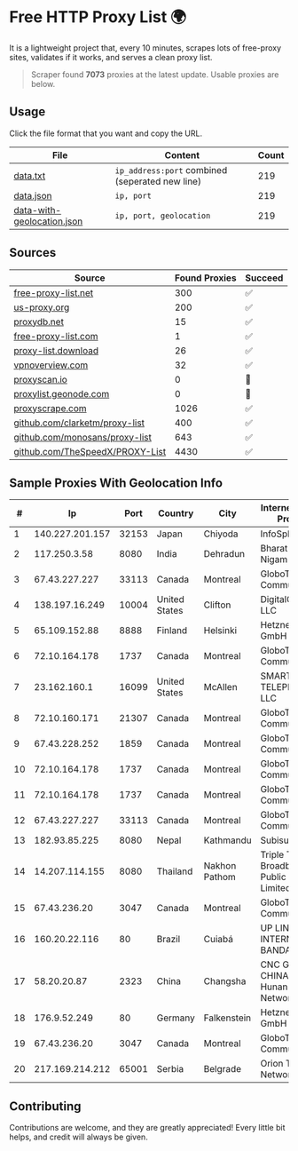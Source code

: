 
# Free HTTP Proxy List 🌍

It is a lightweight project that, every 10 minutes, scrapes lots of free-proxy sites, validates if it works, and serves a clean proxy list.


> Scraper found **7073** proxies at the latest update. Usable proxies are below.

## Usage

Click the file format that you want and copy the URL.


|File|Content|Count|
|----|-------|-----|
|[data.txt](https://raw.githubusercontent.com/themiralay/Proxy-List-World/master/data.txt)|`ip_address:port` combined (seperated new line)|219|
|[data.json](https://raw.githubusercontent.com/themiralay/Proxy-List-World/master/data.json)|`ip, port`|219|
|[data-with-geolocation.json](https://raw.githubusercontent.com/themiralay/Proxy-List-World/master/data-with-geolocation.json)|`ip, port, geolocation`|219|

## Sources

|Source|Found Proxies|Succeed|
|------|-------------|-------|
|[free-proxy-list.net](https://free-proxy-list.net)|300|✅|
|[us-proxy.org](https://www.us-proxy.org)|200|✅|
|[proxydb.net](http://proxydb.net)|15|✅|
|[free-proxy-list.com](https://free-proxy-list.com/?page=&port=&type%5B%5D=http&type%5B%5D=https&up_time=0&search=Search)|1|✅|
|[proxy-list.download](https://www.proxy-list.download/HTTP)|26|✅|
|[vpnoverview.com](https://vpnoverview.com/privacy/anonymous-browsing/free-proxy-servers)|32|✅|
|[proxyscan.io](https://www.proxyscan.io)|0|🚫|
|[proxylist.geonode.com](https://proxylist.geonode.com/api/proxy-list?limit=300&page=1&sort_by=lastChecked&sort_type=desc&protocols=http,https)|0|🚫|
|[proxyscrape.com](https://api.proxyscrape.com/v2/?request=displayproxies&protocol=http&timeout=10000&country=all&ssl=all&anonymity=all)|1026|✅|
|[github.com/clarketm/proxy-list](https://raw.githubusercontent.com/clarketm/proxy-list/master/proxy-list-raw.txt)|400|✅|
|[github.com/monosans/proxy-list](https://raw.githubusercontent.com/monosans/proxy-list/main/proxies/http.txt)|643|✅|
|[github.com/TheSpeedX/PROXY-List](https://raw.githubusercontent.com/TheSpeedX/PROXY-List/master/http.txt)|4430|✅|


## Sample Proxies With Geolocation Info

|#|Ip|Port|Country|City|Internet Service Provider|
|-|--|----|-------|----|-------------------------|
|1|140.227.201.157|32153|Japan|Chiyoda|InfoSphere|
|2|117.250.3.58|8080|India|Dehradun|Bharat Sanchar Nigam Ltd|
|3|67.43.227.227|33113|Canada|Montreal|GloboTech Communications|
|4|138.197.16.249|10004|United States|Clifton|DigitalOcean, LLC|
|5|65.109.152.88|8888|Finland|Helsinki|Hetzner Online GmbH|
|6|72.10.164.178|1737|Canada|Montreal|GloboTech Communications|
|7|23.162.160.1|16099|United States|McAllen|SMARTCOM TELEPHONE, LLC|
|8|72.10.160.171|21307|Canada|Montreal|GloboTech Communications|
|9|67.43.228.252|1859|Canada|Montreal|GloboTech Communications|
|10|72.10.164.178|1737|Canada|Montreal|GloboTech Communications|
|11|72.10.164.178|1737|Canada|Montreal|GloboTech Communications|
|12|67.43.227.227|33113|Canada|Montreal|GloboTech Communications|
|13|182.93.85.225|8080|Nepal|Kathmandu|Subisu D85|
|14|14.207.114.155|8080|Thailand|Nakhon Pathom|Triple T Broadband Public Company Limited|
|15|67.43.236.20|3047|Canada|Montreal|GloboTech Communications|
|16|160.20.22.116|80|Brazil|Cuiabá|UP LINK INTERNET BANDA LARGA|
|17|58.20.20.87|2323|China|Changsha|CNC Group CHINA169 Hunan Province Network|
|18|176.9.52.249|80|Germany|Falkenstein|Hetzner Online GmbH|
|19|67.43.236.20|3047|Canada|Montreal|GloboTech Communications|
|20|217.169.214.212|65001|Serbia|Belgrade|Orion Telekom Network|



## Contributing

Contributions are welcome, and they are greatly appreciated! Every
little bit helps, and credit will always be given.

